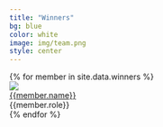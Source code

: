 ```yaml
---
title: "Winners"
bg: blue
color: white
image: img/team.png
style: center
---
```

<div class="row">
{% for member in site.data.winners %}
    <div class="col-md-2 col-sm-12">
        <div class="circle">
                <img class="image" src="pics/{{member.pic}}">
        </div>
        <div>
            <a class="hover" href="{{member.website}}" target="_blank"> {{member.name}} </a>
        </div>
        <div class="role fs-13">
            {{member.role}}
        </div>
    </div>
{% endfor %}
</div>

